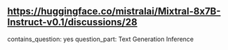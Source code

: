 ## https://huggingface.co/mistralai/Mixtral-8x7B-Instruct-v0.1/discussions/28

contains_question: yes
question_part: Text Generation Inference